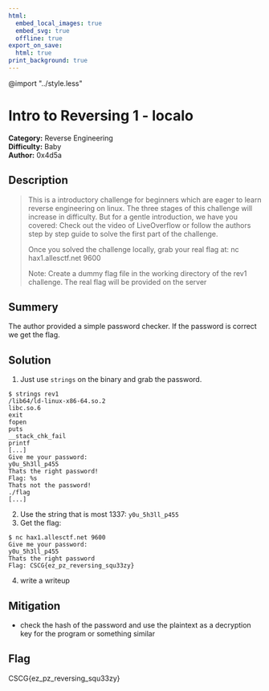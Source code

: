 ```yaml
---
html:
  embed_local_images: true
  embed_svg: true
  offline: true
export_on_save:
  html: true
print_background: true
---
```

@import "../style.less"

# Intro to Reversing 1 - localo


**Category:** Reverse Engineering       
**Difficulty:** Baby        
**Author:** 0x4d5a      

## Description
>This is a introductory challenge for beginners which are eager to learn reverse engineering on linux. The three stages of this challenge will increase in difficulty. But for a gentle introduction, we have you covered: Check out the video of LiveOverflow or follow the authors step by step guide to solve the first part of the challenge.
>
>Once you solved the challenge locally, grab your real flag at: nc hax1.allesctf.net 9600
>
>Note: Create a dummy flag file in the working directory of the rev1 challenge. The real flag will be provided on the server

## Summery
The author provided a simple password checker. If the password is correct we get the flag. 

## Solution
1. Just use `strings` on the binary and grab the password.
```shell
$ strings rev1
/lib64/ld-linux-x86-64.so.2
libc.so.6
exit
fopen
puts
__stack_chk_fail
printf
[...]
Give me your password:
y0u_5h3ll_p455
Thats the right password!
Flag: %s
Thats not the password!
./flag
[...]
```
2. Use the string that is most 1337:
`y0u_5h3ll_p455`
3. Get the flag:
```shell
$ nc hax1.allesctf.net 9600
Give me your password:
y0u_5h3ll_p455
Thats the right password
Flag: CSCG{ez_pz_reversing_squ33zy}
```
4. write a writeup
## Mitigation
- check the hash of the password and use the plaintext as a decryption key for the program or something similar

## Flag
CSCG{ez_pz_reversing_squ33zy}
